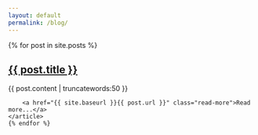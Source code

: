 ```yaml
---
layout: default
permalink: /blog/
---
```


<div class="posts">
    {% for post in site.posts %}
    <article class="post">
        <h1><a href="{{ site.baseurl }}{{ post.url }}">{{ post.title }}</a></h1>
        <div class="entry">
            {{ post.content | truncatewords:50 }}
        </div>

        <a href="{{ site.baseurl }}{{ post.url }}" class="read-more">Read more...</a>
    </article>
    {% endfor %}
</div>
